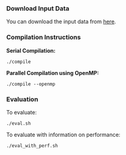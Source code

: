 
### Download Input Data

You can download the input data from [here](https://content.neuralink.com/compression-challenge/README.html).

### Compilation Instructions

**Serial Compilation:**

```
./compile
```

**Parallel Compilation using OpenMP:**

```
./compile --openmp
```

### Evaluation

To evaluate:

```
./eval.sh
```

To evaluate with information on performance:

```
./eval_with_perf.sh
```
